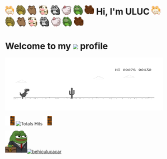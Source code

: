 
<h1><img src="https://github.com/UlucAA/UlucAA/blob/main/hamster1.gif?raw=true" > <img src="https://github.com/UlucAA/UlucAA/blob/main/taklaci%20kurba1.gif?raw=true" width="30"> <img src="https://github.com/UlucAA/UlucAA/blob/main/taklacikopke1.gif?raw=true" width="30"> <img src="https://github.com/UlucAA/UlucAA/blob/main/taklacimoo1.gif?raw=true" width="30"> <img src="https://github.com/UlucAA/UlucAA/blob/main/taklacirakun1.gif?raw=true" width="30"> <img src="https://github.com/UlucAA/UlucAA/blob/main/taklacitavuk1.gif?raw=true" width="30"> <img src="https://github.com/UlucAA/UlucAA/blob/main/taklacikurbaa1.gif?raw=true" width="30"> <img src="https://github.com/UlucAA/UlucAA/blob/main/taklacikunduz1.gif?raw=true" width="30"> Hi, I'm ULUC <img src="https://github.com/UlucAA/UlucAA/blob/main/hamster1.gif?raw=true" > <img src="https://github.com/UlucAA/UlucAA/blob/main/taklaci%20kurba1.gif?raw=true" width="30"> <img src="https://github.com/UlucAA/UlucAA/blob/main/taklacikopke1.gif?raw=true" width="30"> <img src="https://github.com/UlucAA/UlucAA/blob/main/taklacimoo1.gif?raw=true" width="30"> <img src="https://github.com/UlucAA/UlucAA/blob/main/taklacirakun1.gif?raw=true" width="30"> <img src="https://github.com/UlucAA/UlucAA/blob/main/taklacitavuk1.gif?raw=true" width="30"> <img src="https://github.com/UlucAA/UlucAA/blob/main/taklacikurbaa1.gif?raw=true" width="30"> <img src="https://github.com/UlucAA/UlucAA/blob/main/taklacikunduz1.gif?raw=true" width="30"></h1>
<h1>Welcome to my <img src="https://i.giphy.com/media/KzJkzjggfGN5Py6nkT/200.webp" width="100"> profile</h1>



<img src="https://github.com/UlucAA/UlucAA/blob/main/dino%20runner.gif?raw=true">








<img src="https://github.com/UlucAA/UlucAA/blob/main/pepelurk.gif?raw=true" width="30">  ![Totals Hits](https://komarev.com/ghpvc/?username=UlucAA&style=flat&color=orange&label=PROFILE+VIEWS)<img src="https://github.com/UlucAA/UlucAA/blob/main/pepelurk.gif?raw=true" width="30">


<img src="https://github.com/UlucAA/UlucAA/blob/main/pepebusiness.webp?raw=true" width="70"><a href="https://linkedin.com/in/behiculucacar" target="_blank"><img align="center" src="https://cdn.jsdelivr.net/npm/simple-icons@3.0.1/icons/linkedin.svg" alt="behiculucacar" height="20" width="20" />

